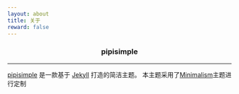 ```yaml
---
layout: about
title: 关于
reward: false
---
```


###  <center>pipisimple</center>

---

[pipisimple] 是一款基于 [Jekyll] 打造的简洁主题。
本主题采用了[Minimalism]主题进行定制

[pipisimple]: https://github.com/pipi23333/pipi23333.github.io
[Minimalism]: https://github.com/showzeng/Minimalism
[Jekyll]: https://jekyllrb.com/
